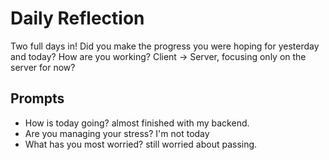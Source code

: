 # Daily Reflection
Two full days in! Did you make the progress you were hoping for yesterday and today? How are you working? Client -> Server, focusing only on the server for now?  

## Prompts
- How is today going? 
almost finished with my backend. 
- Are you managing your stress?
I'm not today
- What has you most worried?
still worried about passing. 